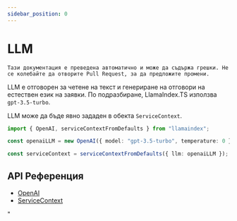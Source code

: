 ```yaml
---
sidebar_position: 0
---
```


# LLM

`Тази документация е преведена автоматично и може да съдържа грешки. Не се колебайте да отворите Pull Request, за да предложите промени.`

LLM е отговорен за четене на текст и генериране на отговори на естествен език на заявки. По подразбиране, LlamaIndex.TS използва `gpt-3.5-turbo`.

LLM може да бъде явно зададен в обекта `ServiceContext`.

```typescript
import { OpenAI, serviceContextFromDefaults } from "llamaindex";

const openaiLLM = new OpenAI({ model: "gpt-3.5-turbo", temperature: 0 });

const serviceContext = serviceContextFromDefaults({ llm: openaiLLM });
```

## API Референция

- [OpenAI](../../api/classes/OpenAI.md)
- [ServiceContext](../../api/interfaces/ServiceContext.md)

"
